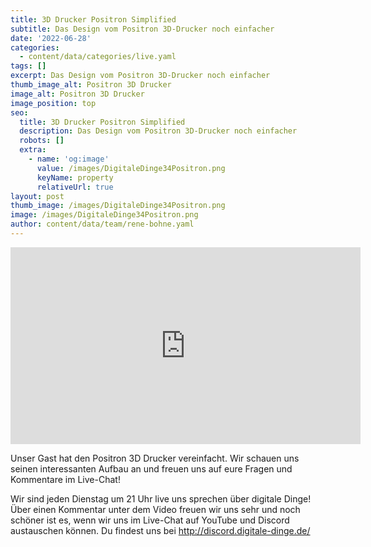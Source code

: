 ```yaml
---
title: 3D Drucker Positron Simplified
subtitle: Das Design vom Positron 3D-Drucker noch einfacher
date: '2022-06-28'
categories:
  - content/data/categories/live.yaml
tags: []
excerpt: Das Design vom Positron 3D-Drucker noch einfacher
thumb_image_alt: Positron 3D Drucker
image_alt: Positron 3D Drucker
image_position: top
seo:
  title: 3D Drucker Positron Simplified
  description: Das Design vom Positron 3D-Drucker noch einfacher
  robots: []
  extra:
    - name: 'og:image'
      value: /images/DigitaleDinge34Positron.png
      keyName: property
      relativeUrl: true
layout: post
thumb_image: /images/DigitaleDinge34Positron.png
image: /images/DigitaleDinge34Positron.png
author: content/data/team/rene-bohne.yaml
---
```

<iframe width="560" height="315"
src="https://www.youtube-nocookie.com/embed/DEAAd9NJ2Rg?modestbranding=1"
frameborder="0" allow="accelerometer; autoplay; encrypted-media;
gyroscope; picture-in-picture" allowfullscreen>\\\</iframe>

Unser Gast hat den Positron 3D Drucker vereinfacht. Wir schauen uns seinen interessanten Aufbau an und freuen uns auf eure Fragen und Kommentare im Live-Chat!

Wir sind jeden Dienstag um 21 Uhr live uns sprechen über digitale Dinge! Über einen Kommentar unter dem Video freuen wir uns sehr und noch schöner ist es, wenn wir uns im Live-Chat auf YouTube und Discord austauschen können. Du findest uns bei http://discord.digitale-dinge.de/